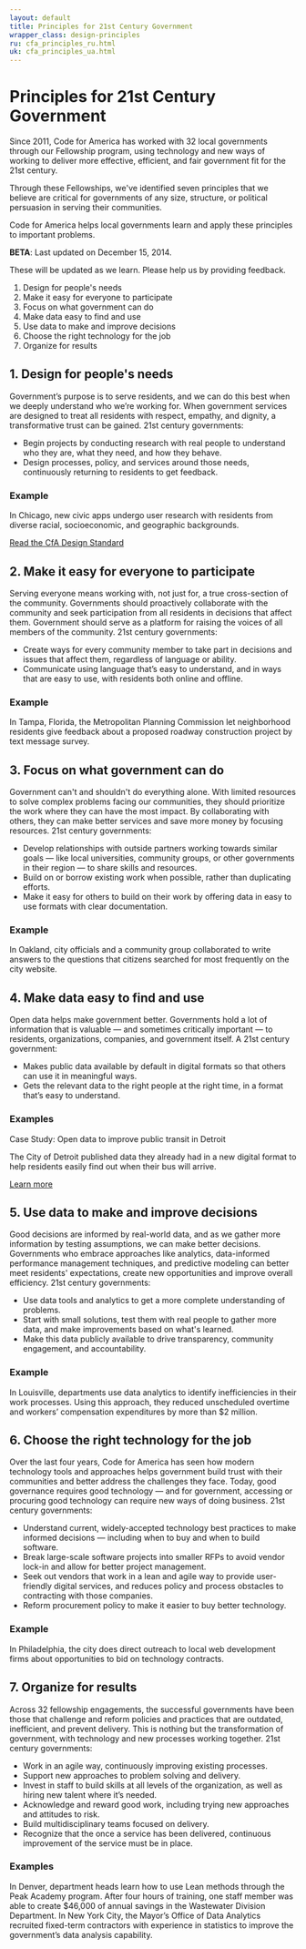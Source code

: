 ```yaml
---
layout: default
title: Principles for 21st Century Government
wrapper_class: design-principles
ru: cfa_principles_ru.html
uk: cfa_principles_ua.html
---
```

# **Principles** for 21st Century Government

Since 2011, Code for America has worked with 32 local governments through our Fellowship program, using technology and new ways of working to deliver more effective, efficient, and fair government fit for the 21st century.

Through these Fellowships, we've identified seven principles that we believe are critical for governments of any size, structure, or political persuasion in serving their communities.

Code for America helps local governments learn and apply these principles to important problems.

**BETA**: Last updated on December 15, 2014.

These will be updated as we learn. Please help us by providing feedback.

1. Design for people's needs
2. Make it easy for everyone to participate
3. Focus on what government can do
4. Make data easy to find and use
5. Use data to make and improve decisions
6. Choose the right technology for the job
7. Organize for results

## 1. Design for people's needs

Government’s purpose is to serve residents, and we can do this best when we deeply understand who we’re working for. When government services are designed to treat all residents with respect, empathy, and dignity, a transformative trust can be gained. 21st century governments:

* Begin projects by conducting research with real people to understand who they are, what they need, and how they behave.
* Design processes, policy, and services around those needs, continuously returning to residents to get feedback.

### Example

In Chicago, new civic apps undergo user research with residents from diverse racial, socioeconomic, and geographic backgrounds.

<a href="http://www.codeforamerica.org/governments/principles/design/">Read the CfA Design Standard</a>

## 2. Make it easy for everyone to participate
Serving everyone means working with, not just for, a true cross-section of the community. Governments should proactively collaborate with the community and seek participation from all residents in decisions that affect them. Government should serve as a platform for raising the voices of all members of the community. 21st century governments:

* Create ways for every community member to take part in decisions and issues that affect them, regardless of language or ability.
* Communicate using language that’s easy to understand, and in ways that are easy to use, with residents both online and offline.

### Example

In Tampa, Florida, the Metropolitan Planning Commission let neighborhood residents give feedback about a proposed roadway construction project by text message survey.

## 3. Focus on what government can do

Government can't and shouldn't do everything alone. With limited resources to solve complex problems facing our communities, they should prioritize the work where they can have the most impact. By collaborating with others, they can make better services and save more money by focusing resources. 21st century governments:

* Develop relationships with outside partners working towards similar goals — like local universities, community groups, or other governments in their region — to share skills and resources.
* Build on or borrow existing work when possible, rather than duplicating efforts.
* Make it easy for others to build on their work by offering data in easy to use formats with clear documentation.

### Example

In Oakland, city officials and a community group collaborated to write answers to the questions that citizens searched for most frequently on the city website.

## 4. Make data easy to find and use

Open data helps make government better. Governments hold a lot of information that is valuable — and sometimes critically important — to residents, organizations, companies, and government itself. A 21st century government:

* Makes public data available by default in digital formats so that others can use it in meaningful ways.
* Gets the relevant data to the right people at the right time, in a format that’s easy to understand.

### Examples

Case Study: Open data to improve public transit in Detroit

The City of Detroit published data they already had in a new digital format to help residents easily find out when their bus will arrive.

<a href="http://www.codeforamerica.org/projects/detroit-text-my-bus/">Learn more</a>

## 5. Use data to make and improve decisions

Good decisions are informed by real-world data, and as we gather more information by testing assumptions, we can make better decisions. Governments who embrace approaches like analytics, data-informed performance management techniques, and predictive modeling can better meet residents' expectations, create new opportunities and improve overall efficiency. 21st century governments:

* Use data tools and analytics to get a more complete understanding of problems.
* Start with small solutions, test them with real people to gather more data, and make improvements based on what's learned.
* Make this data publicly available to drive transparency, community engagement, and accountability.

### Example

In Louisville, departments use data analytics to identify inefficiencies in their work processes. Using this approach, they reduced unscheduled overtime and workers’ compensation expenditures by more than $2 million.

## 6. Choose the right technology for the job

Over the last four years, Code for America has seen how modern technology tools and approaches helps government build trust with their communities and better address the challenges they face. Today, good governance requires good technology — and for government, accessing or procuring good technology can require new ways of doing business. 21st century governments:

* Understand current, widely-accepted technology best practices to make informed decisions — including when to buy and when to build software.
* Break large-scale software projects into smaller RFPs to avoid vendor lock-in and allow for better project management.
* Seek out vendors that work in a lean and agile way to provide user-friendly digital services, and reduces policy and process obstacles to contracting with those companies.
* Reform procurement policy to make it easier to buy better technology.

### Example

In Philadelphia, the city does direct outreach to local web development firms about opportunities to bid on technology contracts.

## 7. Organize for results

Across 32 fellowship engagements, the successful governments have been those that challenge and reform policies and practices that are outdated, inefficient, and prevent delivery. This is nothing but the transformation of government, with technology and new processes working together. 21st century governments:

* Work in an agile way, continuously improving existing processes.
* Support new approaches to problem solving and delivery.
* Invest in staff to build skills at all levels of the organization, as well as hiring new talent where it’s needed.
* Acknowledge and reward good work, including trying new approaches and attitudes to risk.
* Build multidisciplinary teams focused on delivery.
* Recognize that the once a service has been delivered, continuous improvement of the service must be in place.

### Examples

In Denver, department heads learn how to use Lean methods through the Peak Academy program. After four hours of training, one staff member was able to create $46,000 of annual savings in the Wastewater Division Department.
In New York City, the Mayor’s Office of Data Analytics recruited fixed-term contractors with experience in statistics to improve the government’s data analysis capability.

